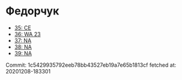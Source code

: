 # Федорчук
- [35: CE](35.md)
- [36: WA 23](36.md)
- [37: NA](37.md)
- [38: NA](38.md)
- [39: NA](39.md)

Commit: 1c5429935792eeb78bb43527eb19a7e65b1813cf
 fetched at: 20201208-183301
